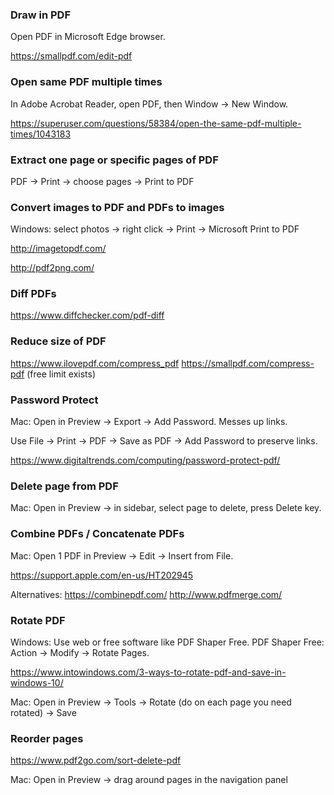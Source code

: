 ### Draw in PDF

Open PDF in Microsoft Edge browser.

https://smallpdf.com/edit-pdf


### Open same PDF multiple times

In Adobe Acrobat Reader, open PDF, then Window -> New Window.

https://superuser.com/questions/58384/open-the-same-pdf-multiple-times/1043183


### Extract one page or specific pages of PDF

PDF -> Print -> choose pages -> Print to PDF


### Convert images to PDF and PDFs to images

Windows: select photos -> right click -> Print -> Microsoft Print to PDF

http://imagetopdf.com/

http://pdf2png.com/


### Diff PDFs

https://www.diffchecker.com/pdf-diff


### Reduce size of PDF

https://www.ilovepdf.com/compress_pdf
https://smallpdf.com/compress-pdf (free limit exists)


### Password Protect

Mac: Open in Preview -> Export -> Add Password. Messes up links.

Use File -> Print -> PDF -> Save as PDF -> Add Password to preserve links.

https://www.digitaltrends.com/computing/password-protect-pdf/


### Delete page from PDF

Mac: Open in Preview -> in sidebar, select page to delete, press Delete key.


### Combine PDFs / Concatenate PDFs

Mac: Open 1 PDF in Preview -> Edit -> Insert from File.

https://support.apple.com/en-us/HT202945

Alternatives:
https://combinepdf.com/
http://www.pdfmerge.com/


### Rotate PDF

Windows: Use web or free software like PDF Shaper Free. PDF Shaper Free: Action -> Modify -> Rotate Pages.

https://www.intowindows.com/3-ways-to-rotate-pdf-and-save-in-windows-10/

Mac: Open in Preview -> Tools -> Rotate (do on each page you need rotated) -> Save


### Reorder pages

https://www.pdf2go.com/sort-delete-pdf

Mac: Open in Preview -> drag around pages in the navigation panel
